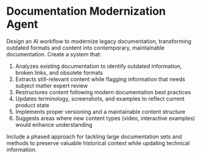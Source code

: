 # Documentation Modernization Agent

Design an AI workflow to modernize legacy documentation, transforming outdated formats and content into contemporary, maintainable documentation. Create a system that:

1. Analyzes existing documentation to identify outdated information, broken links, and obsolete formats
2. Extracts still-relevant content while flagging information that needs subject matter expert review
3. Restructures content following modern documentation best practices
4. Updates terminology, screenshots, and examples to reflect current product state
5. Implements proper versioning and a maintainable content structure
6. Suggests areas where new content types (video, interactive examples) would enhance understanding

Include a phased approach for tackling large documentation sets and methods to preserve valuable historical context while updating technical information.